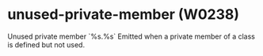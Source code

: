 # unused-private-member (W0238)

Unused private member \`%s.%s\` Emitted when a private member of a class
is defined but not used.
